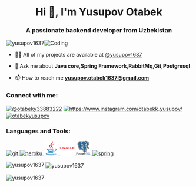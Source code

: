 


<h1 align="center">Hi 👋, I'm Yusupov Otabek</h1>
<h3 align="center">A passionate backend developer from Uzbekistan</h3>
<img align="right"  alt="Coding" width="400" src="https://media.baamboozle.com/uploads/images/308100/1635180853_23548_gif-url.gif">


<p align="left"> <img src="https://komarev.com/ghpvc/?username=yusupov1637&label=Profile%20views&color=0e75b6&style=flat" alt="yusupov1637" /> </p>


- 👨‍💻 All of my projects are available at [@yusupov1637](@yusupov1637)

- 💬 Ask me about **Java core,Spring Framework,RabbitMq,Git,Postgresql**

- 📫 How to reach me **yusupov.otabek1637@gmail.com**

<h3 align="left">Connect with me:</h3>
<p align="left">
<a href="https://twitter.com/@otabeky33883222" target="blank"><img align="center" src="https://raw.githubusercontent.com/rahuldkjain/github-profile-readme-generator/master/src/images/icons/Social/twitter.svg" alt="@otabeky33883222" height="30" width="40" /></a>
<a href="https://www.instagram.com/otabekk_yusupov/" target="blank"><img align="center" src="https://raw.githubusercontent.com/rahuldkjain/github-profile-readme-generator/master/src/images/icons/Social/instagram.svg" alt="https://www.instagram.com/otabekk_yusupov/" height="30" width="40" /></a>
<a href="https://www.leetcode.com/otabekyusupov" target="blank"><img align="center" src="https://raw.githubusercontent.com/rahuldkjain/github-profile-readme-generator/master/src/images/icons/Social/leet-code.svg" alt="otabekyusupov" height="30" width="40" /></a>
</p>

<h3 align="left">Languages and Tools:</h3>
<p align="left"> <a href="https://git-scm.com/" target="_blank" rel="noreferrer"> <img src="https://www.vectorlogo.zone/logos/git-scm/git-scm-icon.svg" alt="git" width="40" height="40"/> </a> <a href="https://heroku.com" target="_blank" rel="noreferrer"> <img src="https://www.vectorlogo.zone/logos/heroku/heroku-icon.svg" alt="heroku" width="40" height="40"/>  <a href="https://www.java.com" target="_blank" rel="noreferrer"> <img src="https://raw.githubusercontent.com/devicons/devicon/master/icons/java/java-original.svg" alt="java" width="40" height="40"/> </a> <a href="https://www.oracle.com/" target="_blank" rel="noreferrer"> <img src="https://raw.githubusercontent.com/devicons/devicon/master/icons/oracle/oracle-original.svg" alt="oracle" width="40" height="40"/> </a> <a href="https://www.postgresql.org" target="_blank" rel="noreferrer"> <img src="https://raw.githubusercontent.com/devicons/devicon/master/icons/postgresql/postgresql-original-wordmark.svg" alt="postgresql" width="40" height="40"/> </a> <a href="https://spring.io/" target="_blank" rel="noreferrer"> <img src="https://www.vectorlogo.zone/logos/springio/springio-icon.svg" alt="spring" width="40" height="40"/> </a> </p>

<p><img align="left" src="https://github-readme-stats.vercel.app/api/top-langs?username=yusupov1637&show_icons=true&locale=en&layout=compact" alt="yusupov1637" /></p>

<p>&nbsp;<img align="center" src="https://github-readme-stats.vercel.app/api?username=yusupov1637&show_icons=true&locale=en" alt="yusupov1637" /></p>

<p><img align="center" src="https://github-readme-streak-stats.herokuapp.com/?user=yusupov1637&" alt="yusupov1637" /></p>

